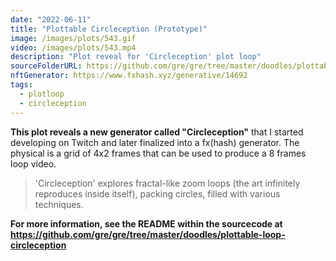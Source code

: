 ```yaml
---
date: "2022-06-11"
title: "Plottable Circleception (Prototype)"
image: /images/plots/543.gif
video: /images/plots/543.mp4
description: "Plot reveal for 'Circleception' plot loop"
sourceFolderURL: https://github.com/gre/gre/tree/master/doodles/plottable-loop-circleception
nftGenerator: https://www.fxhash.xyz/generative/14692
tags:
  - plotloop
  - circleception
---
```


**This plot reveals a new generator called "Circleception"** that I started developing on Twitch and later finalized into a fx(hash) generator. The physical is a grid of 4x2 frames that can be used to produce a 8 frames loop video.

> 'Circleception' explores fractal-like zoom loops (the art infinitely reproduces inside itself), packing circles, filled with various techniques.

**For more information, see the README within the sourcecode at https://github.com/gre/gre/tree/master/doodles/plottable-loop-circleception**
